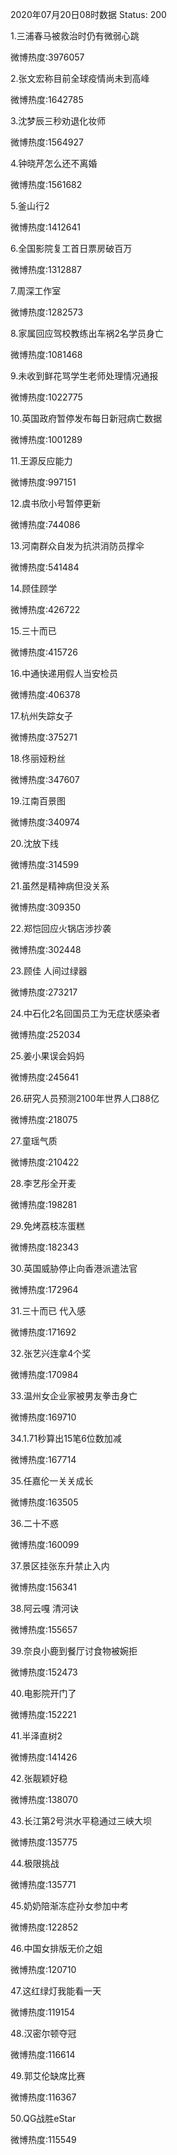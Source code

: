 2020年07月20日08时数据
Status: 200

1.三浦春马被救治时仍有微弱心跳

微博热度:3976057

2.张文宏称目前全球疫情尚未到高峰

微博热度:1642785

3.沈梦辰三秒劝退化妆师

微博热度:1564927

4.钟晓芹怎么还不离婚

微博热度:1561682

5.釜山行2

微博热度:1412641

6.全国影院复工首日票房破百万

微博热度:1312887

7.周深工作室

微博热度:1282573

8.家属回应驾校教练出车祸2名学员身亡

微博热度:1081468

9.未收到鲜花骂学生老师处理情况通报

微博热度:1022775

10.英国政府暂停发布每日新冠病亡数据

微博热度:1001289

11.王源反应能力

微博热度:997151

12.虞书欣小号暂停更新

微博热度:744086

13.河南群众自发为抗洪消防员撑伞

微博热度:541484

14.顾佳顾学

微博热度:426722

15.三十而已

微博热度:415726

16.中通快递用假人当安检员

微博热度:406378

17.杭州失踪女子

微博热度:375271

18.佟丽娅粉丝

微博热度:347607

19.江南百景图

微博热度:340974

20.沈放下线

微博热度:314599

21.虽然是精神病但没关系

微博热度:309350

22.郑恺回应火锅店涉抄袭

微博热度:302448

23.顾佳 人间过绿器

微博热度:273217

24.中石化2名回国员工为无症状感染者

微博热度:252034

25.姜小果误会妈妈

微博热度:245641

26.研究人员预测2100年世界人口88亿

微博热度:218075

27.童瑶气质

微博热度:210422

28.李艺彤全开麦

微博热度:198281

29.免烤荔枝冻蛋糕

微博热度:182343

30.英国威胁停止向香港派遣法官

微博热度:172964

31.三十而已 代入感

微博热度:171692

32.张艺兴连拿4个奖

微博热度:170984

33.温州女企业家被男友拳击身亡

微博热度:169710

34.1.71秒算出15笔6位数加减

微博热度:167714

35.任嘉伦一关关成长

微博热度:163505

36.二十不惑

微博热度:160099

37.景区挂张东升禁止入内

微博热度:156341

38.阿云嘎 清河诀

微博热度:155657

39.奈良小鹿到餐厅讨食物被婉拒

微博热度:152473

40.电影院开门了

微博热度:152221

41.半泽直树2

微博热度:141426

42.张靓颖好稳

微博热度:138070

43.长江第2号洪水平稳通过三峡大坝

微博热度:135775

44.极限挑战

微博热度:135771

45.奶奶陪渐冻症孙女参加中考

微博热度:122852

46.中国女排版无价之姐

微博热度:120710

47.这红绿灯我能看一天

微博热度:119154

48.汉密尔顿夺冠

微博热度:116614

49.郭艾伦缺席比赛

微博热度:116367

50.QG战胜eStar

微博热度:115549

